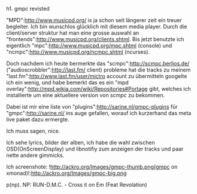 h1. gmpc revisted


"MPD":http://www.musicpd.org/ is ja schon seit längerer zeit ein treuer begleiter. Ich bin wunschlos glücklich mit diesem media player. Durch die client/server struktur hat man eine grosse auswahl an "frontends":http://www.musicpd.org/clients.shtml. Bis jetzt benutzte ich eigentlich "mpc":http://www.musicpd.org/mpc.shtml (console) und "ncmpc":http://www.musicpd.org/ncmpc.shtml (ncurses).


Doch nachdem ich heute bermerkte das "scmpc":http://scmpc.berlios.de/ ("audioscrobbler":http://last.fm/ client) probleme hat die tracks zu meinem "last.fm":http://www.last.fm/user/mictro account zu übermitteln googelte ich ein wenig, und habe bemerkt das es ein "mpd overlay":http://mpd.wikia.com/wiki/Repositories#Portage gibt, welches ich installierte um eine aktuellere version von _scmpc_ zu bekommen.


Dabei ist mir eine liste von "plugins":http://sarine.nl/gmpc-plugins für "gmpc":http://sarine.nl/ ins auge gefallen, worauf ich kurzerhand das meta live paket dazu ermergte.


Ich muss sagen, nice.


Ich sehe lyrics, bilder der alben, ich habe die wahl zwischen OSD(OnScreenDisplay) und libnotifiy zum anzeigen der tracks und paar nette andere gimmicks.


Ich screenshote:
!http://ackro.org/Images/gmpc-thumb.png(gmpc on xmonad)!:http://ackro.org/Images/gmpc-big.png


p(np). NP: RUN-D.M.C. - Cross it on Em (Feat Revolation)
